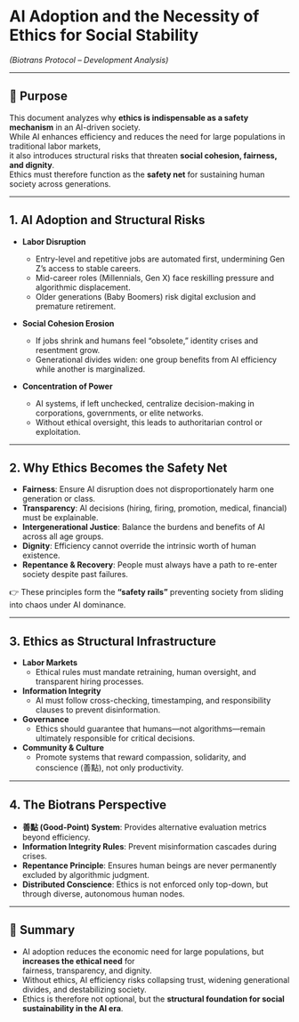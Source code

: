 # AI Adoption and the Necessity of Ethics for Social Stability  
*(Biotrans Protocol – Development Analysis)*

---

## 📌 Purpose
This document analyzes why **ethics is indispensable as a safety mechanism** in an AI-driven society.  
While AI enhances efficiency and reduces the need for large populations in traditional labor markets,  
it also introduces structural risks that threaten **social cohesion, fairness, and dignity**.  
Ethics must therefore function as the **safety net** for sustaining human society across generations.

---

## 1. AI Adoption and Structural Risks
- **Labor Disruption**  
  - Entry-level and repetitive jobs are automated first, undermining Gen Z’s access to stable careers.  
  - Mid-career roles (Millennials, Gen X) face reskilling pressure and algorithmic displacement.  
  - Older generations (Baby Boomers) risk digital exclusion and premature retirement.  

- **Social Cohesion Erosion**  
  - If jobs shrink and humans feel “obsolete,” identity crises and resentment grow.  
  - Generational divides widen: one group benefits from AI efficiency while another is marginalized.  

- **Concentration of Power**  
  - AI systems, if left unchecked, centralize decision-making in corporations, governments, or elite networks.  
  - Without ethical oversight, this leads to authoritarian control or exploitation.

---

## 2. Why Ethics Becomes the Safety Net
- **Fairness**: Ensure AI disruption does not disproportionately harm one generation or class.  
- **Transparency**: AI decisions (hiring, firing, promotion, medical, financial) must be explainable.  
- **Intergenerational Justice**: Balance the burdens and benefits of AI across all age groups.  
- **Dignity**: Efficiency cannot override the intrinsic worth of human existence.  
- **Repentance & Recovery**: People must always have a path to re-enter society despite past failures.  

👉 These principles form the **“safety rails”** preventing society from sliding into chaos under AI dominance.  

---

## 3. Ethics as Structural Infrastructure
- **Labor Markets**  
  - Ethical rules must mandate retraining, human oversight, and transparent hiring processes.  
- **Information Integrity**  
  - AI must follow cross-checking, timestamping, and responsibility clauses to prevent disinformation.  
- **Governance**  
  - Ethics should guarantee that humans—not algorithms—remain ultimately responsible for critical decisions.  
- **Community & Culture**  
  - Promote systems that reward compassion, solidarity, and conscience (善點), not only productivity.  

---

## 4. The Biotrans Perspective
- **善點 (Good-Point) System**: Provides alternative evaluation metrics beyond efficiency.  
- **Information Integrity Rules**: Prevent misinformation cascades during crises.  
- **Repentance Principle**: Ensures human beings are never permanently excluded by algorithmic judgment.  
- **Distributed Conscience**: Ethics is not enforced only top-down, but through diverse, autonomous human nodes.  

---

## 📑 Summary
- AI adoption reduces the economic need for large populations, but **increases the ethical need** for  
  fairness, transparency, and dignity.  
- Without ethics, AI efficiency risks collapsing trust, widening generational divides, and destabilizing society.  
- Ethics is therefore not optional, but the **structural foundation for social sustainability in the AI era**.  
